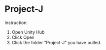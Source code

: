 # Project-J

Instruction:
1. Open Unity Hub
2. Click Open
3. Click the folder "Project-J" you have pulled.
